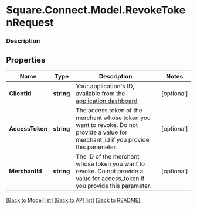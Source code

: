 # Square.Connect.Model.RevokeTokenRequest

### Description



## Properties

Name | Type | Description | Notes
------------ | ------------- | ------------- | -------------
**ClientId** | **string** | Your application&#39;s ID, available from the [application dashboard](https://connect.squareup.com/apps). | [optional] 
**AccessToken** | **string** | The access token of the merchant whose token you want to revoke. Do not provide a value for merchant_id if you provide this parameter. | [optional] 
**MerchantId** | **string** | The ID of the merchant whose token you want to revoke. Do not provide a value for access_token if you provide this parameter. | [optional] 



[[Back to Model list]](../README.md#documentation-for-models) [[Back to API list]](../README.md#documentation-for-api-endpoints) [[Back to README]](../README.md)

